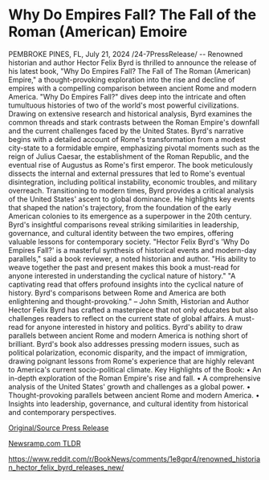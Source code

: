 # Why Do Empires Fall? The Fall of the Roman (American) Emoire

PEMBROKE PINES, FL, July 21, 2024 /24-7PressRelease/ -- Renowned historian and author Hector Felix Byrd is thrilled to announce the release of his latest book, "Why Do Empires Fall? The Fall of The Roman (American) Empire," a thought-provoking exploration into the rise and decline of empires with a compelling comparison between ancient Rome and modern America.  "Why Do Empires Fall?" dives deep into the intricate and often tumultuous histories of two of the world's most powerful civilizations. Drawing on extensive research and historical analysis, Byrd examines the common threads and stark contrasts between the Roman Empire's downfall and the current challenges faced by the United States.  Byrd's narrative begins with a detailed account of Rome's transformation from a modest city-state to a formidable empire, emphasizing pivotal moments such as the reign of Julius Caesar, the establishment of the Roman Republic, and the eventual rise of Augustus as Rome's first emperor. The book meticulously dissects the internal and external pressures that led to Rome's eventual disintegration, including political instability, economic troubles, and military overreach.  Transitioning to modern times, Byrd provides a critical analysis of the United States' ascent to global dominance. He highlights key events that shaped the nation's trajectory, from the foundation of the early American colonies to its emergence as a superpower in the 20th century. Byrd's insightful comparisons reveal striking similarities in leadership, governance, and cultural identity between the two empires, offering valuable lessons for contemporary society.  "Hector Felix Byrd's 'Why Do Empires Fall?' is a masterful synthesis of historical events and modern-day parallels," said a book reviewer, a noted historian and author. "His ability to weave together the past and present makes this book a must-read for anyone interested in understanding the cyclical nature of history."  "A captivating read that offers profound insights into the cyclical nature of history. Byrd's comparisons between Rome and America are both enlightening and thought-provoking." – John Smith, Historian and Author  Hector Felix Byrd has crafted a masterpiece that not only educates but also challenges readers to reflect on the current state of global affairs. A must-read for anyone interested in history and politics. Byrd's ability to draw parallels between ancient Rome and modern America is nothing short of brilliant.  Byrd's book also addresses pressing modern issues, such as political polarization, economic disparity, and the impact of immigration, drawing poignant lessons from Rome's experience that are highly relevant to America's current socio-political climate.  Key Highlights of the Book: • An in-depth exploration of the Roman Empire's rise and fall. • A comprehensive analysis of the United States' growth and challenges as a global power. • Thought-provoking parallels between ancient Rome and modern America. • Insights into leadership, governance, and cultural identity from historical and contemporary perspectives. 

[Original/Source Press Release](https://www.24-7pressrelease.com/press-release/512722/why-do-empires-fall-the-fall-of-the-roman-american-emoire)
                    

[Newsramp.com TLDR](None) 

https://www.reddit.com/r/BookNews/comments/1e8gpr4/renowned_historian_hector_felix_byrd_releases_new/